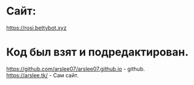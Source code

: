 # Сайт:
https://rosi.bettybot.xyz

# Код был взят и подредактирован.
https://github.com/arslee07/arslee07.github.io - github.
</br>
https://arslee.tk/ - Сам сайт.
